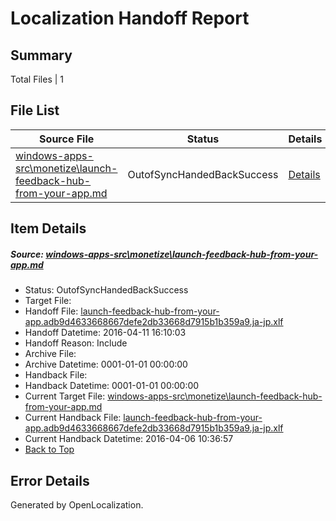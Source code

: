 # <a name='report-top'></a> Localization Handoff Report

## Summary
 Total Files | 1

## File List
 Source File | Status | Details 
 ----------- | ------ | ------- 
 [windows-apps-src\monetize\launch-feedback-hub-from-your-app.md](https://github.com/Microsoft/windows-apps/blob/264b13a3abd266da3a7212fa8926d74dd15f3873/windows-apps-src/monetize/launch-feedback-hub-from-your-app.md) | OutofSyncHandedBackSuccess | [Details](#d8a64552426e5ea60619bb2c3f7da71cf4deda523230)

## Item Details
##### <a name='d8a64552426e5ea60619bb2c3f7da71cf4deda523230'></a> Source: [windows-apps-src\monetize\launch-feedback-hub-from-your-app.md](https://github.com/Microsoft/windows-apps/blob/264b13a3abd266da3a7212fa8926d74dd15f3873/windows-apps-src/monetize/launch-feedback-hub-from-your-app.md)
* Status: OutofSyncHandedBackSuccess
* Target File: 
* Handoff File: [launch-feedback-hub-from-your-app.adb9d4633668667defe2db33668d7915b1b359a9.ja-jp.xlf](https://github.com/Microsoft/WDG.handoff/blob/4c13422a462eaeca42d7b29e84b25dd6bbac40bb/ol-handoff/Microsoft/windows-apps.ja-jp/master/launch-feedback-hub-from-your-app.adb9d4633668667defe2db33668d7915b1b359a9.ja-jp.xlf)
* Handoff Datetime: 2016-04-11 16:10:03
* Handoff Reason: Include
* Archive File: 
* Archive Datetime: 0001-01-01 00:00:00
* Handback File: 
* Handback Datetime: 0001-01-01 00:00:00
* Current Target File: [windows-apps-src\monetize\launch-feedback-hub-from-your-app.md](https://github.com/Microsoft/windows-apps.ja-jp/blob/dee4c3324ead0690fa3e447fd7f5085331d0784d/windows-apps-src/monetize/launch-feedback-hub-from-your-app.md)
* Current Handback File: [launch-feedback-hub-from-your-app.adb9d4633668667defe2db33668d7915b1b359a9.ja-jp.xlf](https://github.com/Microsoft/WDG.handback/blob/2a1ec2256b9610dcd43bcd242bd11a0ec6af4104/ol-handback/Microsoft/windows-apps.ja-jp/master/launch-feedback-hub-from-your-app.adb9d4633668667defe2db33668d7915b1b359a9.ja-jp.xlf)
* Current Handback Datetime: 2016-04-06 10:36:57
* [Back to Top](#report-top)


## Error Details

Generated by OpenLocalization.
